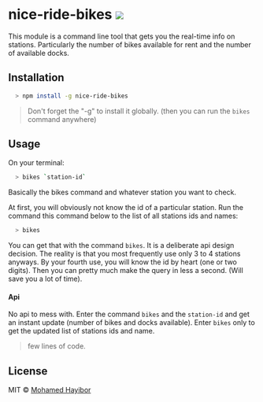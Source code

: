 # nice-ride-bikes ![](https://img.shields.io/badge/status-stable-green.svg)

This module is a command line tool that gets you the real-time info on stations. Particularly the number of bikes available for rent and the number of available docks.

## Installation
```sh
  > npm install -g nice-ride-bikes
```

> Don't forget the "-g" to install it globally. (then you can run the `bikes` command anywhere)

## Usage

On your terminal:
```sh
  > bikes `station-id`
```
Basically the bikes command and whatever station you want to check.

At first, you will obviously not know the id of a particular station. Run the command this command below to the list of all stations ids and names:
```sh
  > bikes
```
You can get that with the command `bikes`. It is a deliberate api design decision. The reality is that you most frequently use only 3 to 4 stations anyways. By your fourth use, you will know the id by heart (one or two digits). Then you can pretty much make the query in less a second. (Will save you a lot of time).

#### Api

No api to mess with. Enter the command `bikes` and the `station-id` and get an instant update (number of bikes and docks available). Enter `bikes` only to get the updated list of stations ids and name.

> few lines of code.

## License
MIT © [Mohamed Hayibor](https://github.com/mohamedhayibor)
